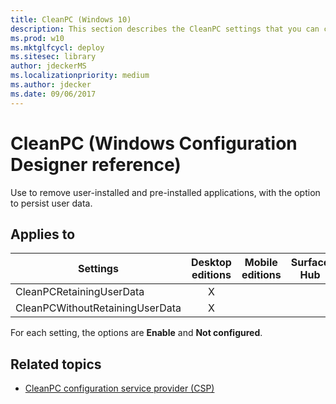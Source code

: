 ```yaml
---
title: CleanPC (Windows 10)
description: This section describes the CleanPC settings that you can configure in provisioning packages for Windows 10 using Windows Configuration Designer.
ms.prod: w10
ms.mktglfcycl: deploy
ms.sitesec: library
author: jdeckerMS
ms.localizationpriority: medium
ms.author: jdecker
ms.date: 09/06/2017
---
```


# CleanPC (Windows Configuration Designer reference)

Use to remove user-installed and pre-installed applications, with the option to persist user data.

## Applies to

| Settings  | Desktop editions | Mobile editions | Surface Hub | HoloLens | IoT Core |
| --- | :---: | :---: | :---: | :---: | :---: |
| CleanPCRetainingUserData | X |    |  |  |  |
| CleanPCWithoutRetainingUserData | X |    |  |  |  |

For each setting, the options are **Enable** and **Not configured**. 

## Related topics

- [CleanPC configuration service provider (CSP)](https://msdn.microsoft.com/windows/hardware/commercialize/customize/mdm/cleanpc-csp)